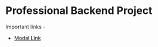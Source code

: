 # Professional Backend Project

Important links -
- [Modal Link](https://app.eraser.io/workspace/YtPqZ1VogxGy1jzIDkzj?origin=share)

